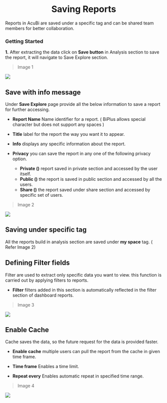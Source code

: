 


<center><h1>Saving Reports</h1></center>

Reports in AcuBi are saved under a specific tag and can be shared team members for better collaboration.

### Getting Started

**1.** After extracting the data click on **Save button** in Analysis section to save the report, it will navigate to Save Explore section.
>Image 1

![ 
  ](https://raw.githubusercontent.com/sv18042016/fp1/cbe0a5ade1657451e97f2a05d4eba5db6eaa2b1d/images/save_report.png)


## Save with info message

Under **Save Explore** page provide all the below information to save a report for further accessing.

- **Report Name** Name identifier for a report. ( BiPlus allows  special character but does not  support any spaces )

- **Title** label for the report the way you want it to appear.

- **Info** displays any specific information about the report.

- **Privacy** you can save the report in any one of the following privacy option.

  - **Private ()** report saved in private section and accessed by the user itself.
  - **Public ()** the report is saved in public section and accessed by all the users.
  -  **Share ()** the report saved under share section and accessed by specific set of users.
  
>Image 2

![
](https://raw.githubusercontent.com/sv18042016/fp1/8d50b81c2f7d831fa967d3e3476fbb5eb6d622f9/images/save_tag.png)

## Saving under specific tag

All the reports build in analysis section are saved under **my space** tag. ( Refer Image 2)

## Defining Filter fields

Filter are used to extract only specific data you want to view. this function is carried out by applying filters to reports.
 
- **Filter**  filters added in this section is automatically reflected in the filter section of dashboard reports.

>Image 3

![
](https://raw.githubusercontent.com/sv18042016/fp1/0cd869712c2e2db47b176cb6dda6dc83d8b0db1e/images/filter_reports.png)

## Enable Cache 

Cache saves the data, so the future request for the data is provided faster.

- **Enable cache** multiple users can pull the report from the cache in given time frame.

- **Time frame** Enables a time limit.

- **Repeat every** Enables automatic repeat in specified time range.
>Image 4

![
](https://raw.githubusercontent.com/sv18042016/fp1/c3d6afc87b695179e11d12603ab4e8f72c03c890/images/cache.png)
<!--stackedit_data:
eyJoaXN0b3J5IjpbMTE4OTk4NDU3OCwtMTE3MjQ4MDM4Nl19
-->